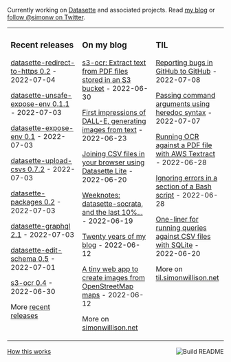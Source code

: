 Currently working on [Datasette](https://datasette.io/) and associated projects. Read [my blog](https://simonwillison.net/) or [follow @simonw on Twitter](https://twitter.com/simonw).

<table><tr><td valign="top" width="33%">

### Recent releases
<!-- recent_releases starts -->
[datasette-redirect-to-https 0.2](https://github.com/simonw/datasette-redirect-to-https/releases/tag/0.2) - 2022-07-04

[datasette-unsafe-expose-env 0.1.1](https://github.com/simonw/datasette-unsafe-expose-env/releases/tag/0.1.1) - 2022-07-03

[datasette-expose-env 0.1](https://github.com/simonw/datasette-expose-env/releases/tag/0.1) - 2022-07-03

[datasette-upload-csvs 0.7.2](https://github.com/simonw/datasette-upload-csvs/releases/tag/0.7.2) - 2022-07-03

[datasette-packages 0.2](https://github.com/simonw/datasette-packages/releases/tag/0.2) - 2022-07-03

[datasette-graphql 2.1](https://github.com/simonw/datasette-graphql/releases/tag/2.1) - 2022-07-03

[datasette-edit-schema 0.5](https://github.com/simonw/datasette-edit-schema/releases/tag/0.5) - 2022-07-01

[s3-ocr 0.4](https://github.com/simonw/s3-ocr/releases/tag/0.4) - 2022-06-30
<!-- recent_releases ends -->
More [recent releases](https://github.com/simonw/simonw/blob/main/releases.md)
</td><td valign="top" width="34%">

### On my blog
<!-- blog starts -->
[s3-ocr: Extract text from PDF files stored in an S3 bucket](http://simonwillison.net/2022/Jun/30/s3-ocr/) - 2022-06-30

[First impressions of DALL-E, generating images from text](http://simonwillison.net/2022/Jun/23/dall-e/) - 2022-06-23

[Joining CSV files in your browser using Datasette Lite](http://simonwillison.net/2022/Jun/20/datasette-lite-csvs/) - 2022-06-20

[Weeknotes: datasette-socrata, and the last 10%...](http://simonwillison.net/2022/Jun/19/weeknotes/) - 2022-06-19

[Twenty years of my blog](http://simonwillison.net/2022/Jun/12/twenty-years/) - 2022-06-12

[A tiny web app to create images from OpenStreetMap maps](http://simonwillison.net/2022/Jun/12/url-map/) - 2022-06-12
<!-- blog ends -->
More on [simonwillison.net](https://simonwillison.net/)
</td><td valign="top" width="33%">

### TIL
<!-- tils starts -->
[Reporting bugs in GitHub to GitHub](https://til.simonwillison.net/github/reporting-bugs) - 2022-07-08

[Passing command arguments using heredoc syntax](https://til.simonwillison.net/zsh/argument-heredoc) - 2022-07-07

[Running OCR against a PDF file with AWS Textract](https://til.simonwillison.net/aws/ocr-pdf-textract) - 2022-06-28

[Ignoring errors in a section of a Bash script](https://til.simonwillison.net/bash/ignore-errors) - 2022-06-28

[One-liner for running queries against CSV files with SQLite](https://til.simonwillison.net/sqlite/one-line-csv-operations) - 2022-06-20
<!-- tils ends -->
More on [til.simonwillison.net](https://til.simonwillison.net/)
</td></tr></table>

<a href="https://github.com/simonw/simonw/actions"><img src="https://github.com/simonw/simonw/workflows/Build%20README/badge.svg" align="right" alt="Build README"></a> <a href="https://simonwillison.net/2020/Jul/10/self-updating-profile-readme/">How this works</a>

